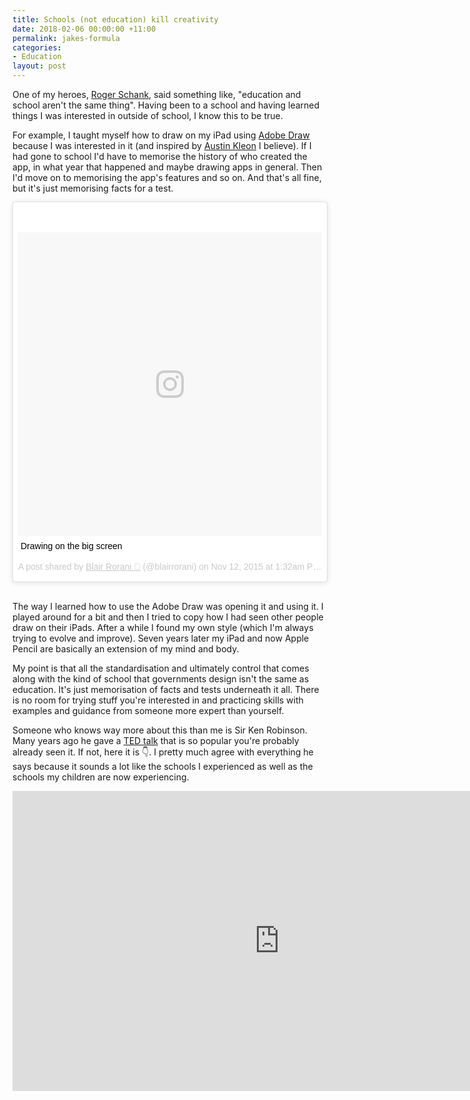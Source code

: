 ```yaml
---
title: Schools (not education) kill creativity
date: 2018-02-06 00:00:00 +11:00
permalink: jakes-formula
categories:
- Education
layout: post
---
```


One of my heroes, [Roger Schank](http://www.rogerschank.com), said something like, "education and school aren't the same thing". Having been to a school and having learned things I was interested in outside of school, I know this to be true.

For example, I taught myself how to draw on my iPad using [Adobe Draw](https://www.adobe.com/au/products/draw.html) because I was interested in it (and inspired by [Austin Kleon](http://austinkleon.com) I believe). If I had gone to school I'd have to memorise the history of who created the app, in what year that happened and maybe drawing apps in general. Then I'd move on to memorising  the app's features and so on. And that's all fine, but it's just memorising facts for a test.

<blockquote class="instagram-media" data-instgrm-captioned data-instgrm-permalink="https://www.instagram.com/p/9-tdK5I9nv/" data-instgrm-version="8" style=" background:#FFF; border:0; border-radius:3px; box-shadow:0 0 1px 0 rgba(0,0,0,0.5),0 1px 10px 0 rgba(0,0,0,0.15); margin: 1px; max-width:658px; padding:0; width:99.375%; width:-webkit-calc(100% - 2px); width:calc(100% - 2px);"><div style="padding:8px;"> <div style=" background:#F8F8F8; line-height:0; margin-top:40px; padding:50.0% 0; text-align:center; width:100%;"> <div style=" background:url(data:image/png;base64,iVBORw0KGgoAAAANSUhEUgAAACwAAAAsCAMAAAApWqozAAAABGdBTUEAALGPC/xhBQAAAAFzUkdCAK7OHOkAAAAMUExURczMzPf399fX1+bm5mzY9AMAAADiSURBVDjLvZXbEsMgCES5/P8/t9FuRVCRmU73JWlzosgSIIZURCjo/ad+EQJJB4Hv8BFt+IDpQoCx1wjOSBFhh2XssxEIYn3ulI/6MNReE07UIWJEv8UEOWDS88LY97kqyTliJKKtuYBbruAyVh5wOHiXmpi5we58Ek028czwyuQdLKPG1Bkb4NnM+VeAnfHqn1k4+GPT6uGQcvu2h2OVuIf/gWUFyy8OWEpdyZSa3aVCqpVoVvzZZ2VTnn2wU8qzVjDDetO90GSy9mVLqtgYSy231MxrY6I2gGqjrTY0L8fxCxfCBbhWrsYYAAAAAElFTkSuQmCC); display:block; height:44px; margin:0 auto -44px; position:relative; top:-22px; width:44px;"></div></div> <p style=" margin:8px 0 0 0; padding:0 4px;"> <a href="https://www.instagram.com/p/9-tdK5I9nv/" style="color:#000; font-family:Arial,sans-serif; font-size:14px; font-style:normal; font-weight:normal; line-height:17px; text-decoration:none; word-wrap:break-word;">Drawing on the big screen</a></p> <p style=" color:#c9c8cd; font-family:Arial,sans-serif; font-size:14px; line-height:17px; margin-bottom:0; margin-top:8px; overflow:hidden; padding:8px 0 7px; text-align:center; text-overflow:ellipsis; white-space:nowrap;">A post shared by <a href="https://www.instagram.com/blairrorani/" style=" color:#c9c8cd; font-family:Arial,sans-serif; font-size:14px; font-style:normal; font-weight:normal; line-height:17px;"> Blair Rorani 🥝</a> (@blairrorani) on <time style=" font-family:Arial,sans-serif; font-size:14px; line-height:17px;" datetime="2015-11-12T09:32:10+00:00">Nov 12, 2015 at 1:32am PST</time></p></div>
</blockquote>
<script async defer src="//www.instagram.com/embed.js"></script>

<br />The way I learned how to use the Adobe Draw was opening it and using it. I played around for a bit and then I tried to copy how I had seen other people draw on their iPads. After a while I found my own style (which I'm always trying to evolve and improve). Seven years later my iPad and now Apple Pencil are basically an extension of my mind and body.

My point is that all the standardisation and ultimately control   that comes along with the kind of school that governments design isn't the same as education. It's just memorisation of facts and tests underneath it all. There is no room for trying stuff you're interested in and practicing skills with examples and guidance from someone more expert than yourself.

Someone who knows way more about this than me is Sir Ken Robinson. Many years ago he gave a [TED talk](https://www.ted.com/talks/ken_robinson_says_schools_kill_creativity) that is so popular you're probably already seen it. If not, here it is 👇. I pretty much agree with everything he says because it sounds a lot like the schools I experienced as well as the schools my children are now experiencing.

<iframe src="https://embed.ted.com/talks/ken_robinson_says_schools_kill_creativity" width="854" height="480" frameborder="0" scrolling="no" allowfullscreen></iframe>
